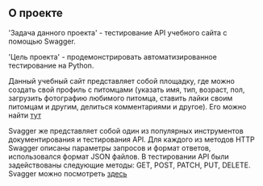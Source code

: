 ## **О проекте**

'Задача данного проекта' - тестирование API учебного сайта с помощью Swagger. 

'Цель проекта' - продемонстрировать автоматизированное тестирование на Python.

Данный учебный сайт представляет собой площадку, где можно создать свой профиль с питомцами (указать имя, тип, возраст, пол, загрузить фотографию любимого питомца, ставить лайки своим питомцам и другим, делиться комментариями и другое). Его можно найти [тут](http://34.141.58.52:8080/#/) 

Svagger же представляет собой один из популярных инструментов документирования и тестирования API.
Для каждого из методов HTTP Swagger описаны параметры запросов и формат ответов, использовался формат JSON файлов.
В тестировании API были задействованы следующие методы: GET, POST, PATCH, PUT, DELETE.
Svagger можно посмотреть [здесь](http://34.141.58.52:8000/docs#)
